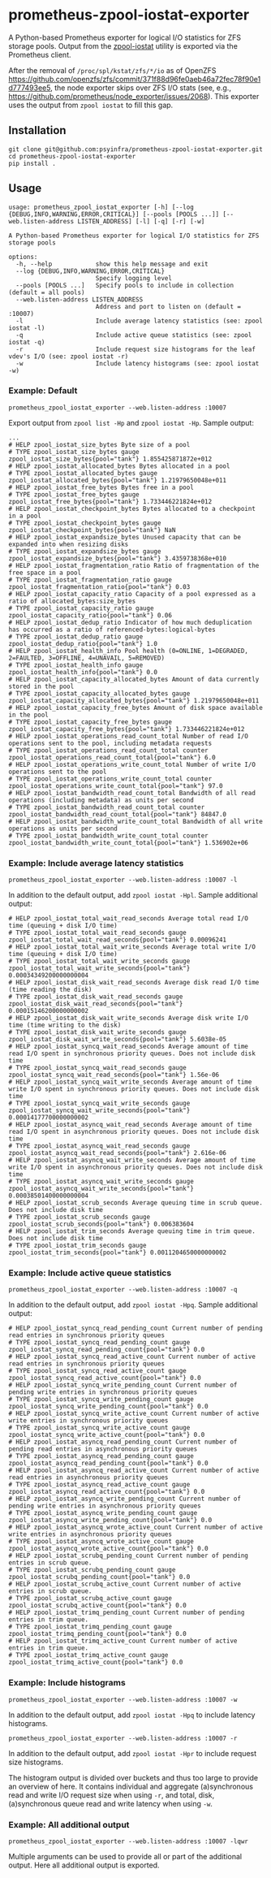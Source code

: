 # prometheus-zpool-iostat-exporter
A Python-based Prometheus exporter for logical I/O statistics for ZFS storage pools.
Output from the [zpool-iostat](https://openzfs.github.io/openzfs-docs/man/master/8/zpool-iostat.8.html) 
utility is exported via the Prometheus client.

After the removal of `/proc/spl/kstat/zfs/*/io` as of OpenZFS 
https://github.com/openzfs/zfs/commit/371f88d96fe0aeb46a72fec78f90e1d777493ee5, 
the node exporter skips over ZFS I/O stats (see, e.g., 
https://github.com/prometheus/node_exporter/issues/2068). This exporter uses 
the output from `zpool iostat` to fill this gap.

## Installation
```commandline
git clone git@github.com:psyinfra/prometheus-zpool-iostat-exporter.git
cd prometheus-zpool-iostat-exporter
pip install .
```

## Usage

    usage: prometheus_zpool_iostat_exporter [-h] [--log {DEBUG,INFO,WARNING,ERROR,CRITICAL}] [--pools [POOLS ...]] [--web.listen-address LISTEN_ADDRESS] [-l] [-q] [-r] [-w]
    
    A Python-based Prometheus exporter for logical I/O statistics for ZFS storage pools
    
    options:
      -h, --help            show this help message and exit
      --log {DEBUG,INFO,WARNING,ERROR,CRITICAL}
                            Specify logging level
      --pools [POOLS ...]   Specify pools to include in collection (default = all pools)
      --web.listen-address LISTEN_ADDRESS
                            Address and port to listen on (default = :10007)
      -l                    Include average latency statistics (see: zpool iostat -l)
      -q                    Include active queue statistics (see: zpool iostat -q)
      -r                    Include request size histograms for the leaf vdev's I/O (see: zpool iostat -r)
      -w                    Include latency histograms (see: zpool iostat -w)

### Example: Default
```commandline
prometheus_zpool_iostat_exporter --web.listen-address :10007
```
Export output from `zpool list -Hp` and `zpool iostat -Hp`. Sample output:

```text
...
# HELP zpool_iostat_size_bytes Byte size of a pool
# TYPE zpool_iostat_size_bytes gauge
zpool_iostat_size_bytes{pool="tank"} 1.855425871872e+012
# HELP zpool_iostat_allocated_bytes Bytes allocated in a pool
# TYPE zpool_iostat_allocated_bytes gauge
zpool_iostat_allocated_bytes{pool="tank"} 1.21979650048e+011
# HELP zpool_iostat_free_bytes Bytes free in a pool
# TYPE zpool_iostat_free_bytes gauge
zpool_iostat_free_bytes{pool="tank"} 1.733446221824e+012
# HELP zpool_iostat_checkpoint_bytes Bytes allocated to a checkpoint in a pool
# TYPE zpool_iostat_checkpoint_bytes gauge
zpool_iostat_checkpoint_bytes{pool="tank"} NaN
# HELP zpool_iostat_expandsize_bytes Unused capacity that can be expanded into when resizing disks
# TYPE zpool_iostat_expandsize_bytes gauge
zpool_iostat_expandsize_bytes{pool="tank"} 3.4359738368e+010
# HELP zpool_iostat_fragmentation_ratio Ratio of fragmentation of the free space in a pool
# TYPE zpool_iostat_fragmentation_ratio gauge
zpool_iostat_fragmentation_ratio{pool="tank"} 0.03
# HELP zpool_iostat_capacity_ratio Capacity of a pool expressed as a ratio of allocated_bytes:size_bytes
# TYPE zpool_iostat_capacity_ratio gauge
zpool_iostat_capacity_ratio{pool="tank"} 0.06
# HELP zpool_iostat_dedup_ratio Indicator of how much deduplication has occurred as a ratio of referenced-bytes:logical-bytes
# TYPE zpool_iostat_dedup_ratio gauge
zpool_iostat_dedup_ratio{pool="tank"} 1.0
# HELP zpool_iostat_health_info Pool health (0=ONLINE, 1=DEGRADED, 2=FAULTED, 3=OFFLINE, 4=UNAVAIL, 5=REMOVED)
# TYPE zpool_iostat_health_info gauge
zpool_iostat_health_info{pool="tank"} 0.0
# HELP zpool_iostat_capacity_allocated_bytes Amount of data currently stored in the pool
# TYPE zpool_iostat_capacity_allocated_bytes gauge
zpool_iostat_capacity_allocated_bytes{pool="tank"} 1.21979650048e+011
# HELP zpool_iostat_capacity_free_bytes Amount of disk space available in the pool
# TYPE zpool_iostat_capacity_free_bytes gauge
zpool_iostat_capacity_free_bytes{pool="tank"} 1.733446221824e+012
# HELP zpool_iostat_operations_read_count_total Number of read I/O operations sent to the pool, including metadata requests
# TYPE zpool_iostat_operations_read_count_total counter
zpool_iostat_operations_read_count_total{pool="tank"} 6.0
# HELP zpool_iostat_operations_write_count_total Number of write I/O operations sent to the pool
# TYPE zpool_iostat_operations_write_count_total counter
zpool_iostat_operations_write_count_total{pool="tank"} 97.0
# HELP zpool_iostat_bandwidth_read_count_total Bandwidth of all read operations (including metadata) as units per second
# TYPE zpool_iostat_bandwidth_read_count_total counter
zpool_iostat_bandwidth_read_count_total{pool="tank"} 84847.0
# HELP zpool_iostat_bandwidth_write_count_total Bandwidth of all write operations as units per second
# TYPE zpool_iostat_bandwidth_write_count_total counter
zpool_iostat_bandwidth_write_count_total{pool="tank"} 1.536902e+06
```

### Example: Include average latency statistics
```commandline
prometheus_zpool_iostat_exporter --web.listen-address :10007 -l
```

In addition to the default output, add `zpool iostat -Hpl`. Sample additional 
output:

```text
# HELP zpool_iostat_total_wait_read_seconds Average total read I/O time (queuing + disk I/O time)
# TYPE zpool_iostat_total_wait_read_seconds gauge
zpool_iostat_total_wait_read_seconds{pool="tank"} 0.00096241
# HELP zpool_iostat_total_wait_write_seconds Average total write I/O time (queuing + disk I/O time)
# TYPE zpool_iostat_total_wait_write_seconds gauge
zpool_iostat_total_wait_write_seconds{pool="tank"} 0.00034349200000000004
# HELP zpool_iostat_disk_wait_read_seconds Average disk read I/O time (time reading the disk)
# TYPE zpool_iostat_disk_wait_read_seconds gauge
zpool_iostat_disk_wait_read_seconds{pool="tank"} 0.00015146200000000002
# HELP zpool_iostat_disk_wait_write_seconds Average disk write I/O time (time writing to the disk)
# TYPE zpool_iostat_disk_wait_write_seconds gauge
zpool_iostat_disk_wait_write_seconds{pool="tank"} 5.6038e-05
# HELP zpool_iostat_syncq_wait_read_seconds Average amount of time read I/O spent in synchronous priority queues. Does not include disk time
# TYPE zpool_iostat_syncq_wait_read_seconds gauge
zpool_iostat_syncq_wait_read_seconds{pool="tank"} 1.56e-06
# HELP zpool_iostat_syncq_wait_write_seconds Average amount of time write I/O spent in synchronous priority queues. Does not include disk time
# TYPE zpool_iostat_syncq_wait_write_seconds gauge
zpool_iostat_syncq_wait_write_seconds{pool="tank"} 0.00014177700000000002
# HELP zpool_iostat_asyncq_wait_read_seconds Average amount of time read I/O spent in asynchronous priority queues. Does not include disk time
# TYPE zpool_iostat_asyncq_wait_read_seconds gauge
zpool_iostat_asyncq_wait_read_seconds{pool="tank"} 2.616e-06
# HELP zpool_iostat_asyncq_wait_write_seconds Average amount of time write I/O spent in asynchronous priority queues. Does not include disk time
# TYPE zpool_iostat_asyncq_wait_write_seconds gauge
zpool_iostat_asyncq_wait_write_seconds{pool="tank"} 0.00038501400000000004
# HELP zpool_iostat_scrub_seconds Average queuing time in scrub queue. Does not include disk time
# TYPE zpool_iostat_scrub_seconds gauge
zpool_iostat_scrub_seconds{pool="tank"} 0.006383604
# HELP zpool_iostat_trim_seconds Average queuing time in trim queue. Does not include disk time
# TYPE zpool_iostat_trim_seconds gauge
zpool_iostat_trim_seconds{pool="tank"} 0.0011204650000000002
```

### Example: Include active queue statistics
```commandline
prometheus_zpool_iostat_exporter --web.listen-address :10007 -q
```

In addition to the default output, add `zpool iostat -Hpq`. Sample additional 
output:

```text
# HELP zpool_iostat_syncq_read_pending_count Current number of pending read entries in synchronous priority queues
# TYPE zpool_iostat_syncq_read_pending_count gauge
zpool_iostat_syncq_read_pending_count{pool="tank"} 0.0
# HELP zpool_iostat_syncq_read_active_count Current number of active read entries in synchronous priority queues
# TYPE zpool_iostat_syncq_read_active_count gauge
zpool_iostat_syncq_read_active_count{pool="tank"} 0.0
# HELP zpool_iostat_syncq_write_pending_count Current number of pending write entries in synchronous priority queues
# TYPE zpool_iostat_syncq_write_pending_count gauge
zpool_iostat_syncq_write_pending_count{pool="tank"} 0.0
# HELP zpool_iostat_syncq_write_active_count Current number of active write entries in synchronous priority queues
# TYPE zpool_iostat_syncq_write_active_count gauge
zpool_iostat_syncq_write_active_count{pool="tank"} 0.0
# HELP zpool_iostat_asyncq_read_pending_count Current number of pending read entries in asynchronous priority queues
# TYPE zpool_iostat_asyncq_read_pending_count gauge
zpool_iostat_asyncq_read_pending_count{pool="tank"} 0.0
# HELP zpool_iostat_asyncq_read_active_count Current number of active read entries in asynchronous priority queues
# TYPE zpool_iostat_asyncq_read_active_count gauge
zpool_iostat_asyncq_read_active_count{pool="tank"} 0.0
# HELP zpool_iostat_asyncq_write_pending_count Current number of pending write entries in asynchronous priority queues
# TYPE zpool_iostat_asyncq_write_pending_count gauge
zpool_iostat_asyncq_write_pending_count{pool="tank"} 0.0
# HELP zpool_iostat_asyncq_wrote_active_count Current number of active write entries in asynchronous priority queues
# TYPE zpool_iostat_asyncq_wrote_active_count gauge
zpool_iostat_asyncq_wrote_active_count{pool="tank"} 0.0
# HELP zpool_iostat_scrubq_pending_count Current number of pending entries in scrub queue.
# TYPE zpool_iostat_scrubq_pending_count gauge
zpool_iostat_scrubq_pending_count{pool="tank"} 0.0
# HELP zpool_iostat_scrubq_active_count Current number of active entries in scrub queue.
# TYPE zpool_iostat_scrubq_active_count gauge
zpool_iostat_scrubq_active_count{pool="tank"} 0.0
# HELP zpool_iostat_trimq_pending_count Current number of pending entries in trim queue.
# TYPE zpool_iostat_trimq_pending_count gauge
zpool_iostat_trimq_pending_count{pool="tank"} 0.0
# HELP zpool_iostat_trimq_active_count Current number of active entries in trim queue.
# TYPE zpool_iostat_trimq_active_count gauge
zpool_iostat_trimq_active_count{pool="tank"} 0.0
```

### Example: Include histograms
```commandline
prometheus_zpool_iostat_exporter --web.listen-address :10007 -w
```

In addition to the default output, add `zpool iostat -Hpq` to include latency 
histograms.

```commandline
prometheus_zpool_iostat_exporter --web.listen-address :10007 -r
```

In addition to the default output, add `zpool iostat -Hpr` to include request 
size histograms.

The histogram output is divided over buckets and thus too large to provide an 
overview of here. It contains individual and aggregate (a)synchronous read and 
write I/O request size when using `-r`, and total, disk, (a)synchronous queue 
read and write latency when using `-w`.

### Example: All additional output
```commandline
prometheus_zpool_iostat_exporter --web.listen-address :10007 -lqwr
```

Multiple arguments can be used to provide all or part of the additional 
output. Here all additional output is exported.

